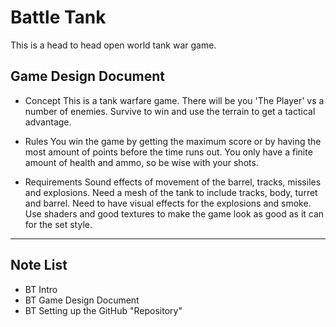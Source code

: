# Battle Tank

This is a head to head open world tank war game. 

## Game Design Document

* Concept 
This is a tank warfare game. There will be you 'The Player' vs a number of enemies. Survive to win and use the terrain to get a tactical advantage. 

* Rules 
You win the game by getting the maximum score or by having the most amount of points before the time runs out. You only have a finite amount of health and ammo, so be wise with your shots. 

* Requirements 
Sound effects of movement of the barrel, tracks, missiles and explosions. Need a mesh of the tank to include tracks, body, turret and barrel. Need to have visual effects for the explosions and smoke. Use shaders and good textures to make the game look as good as it can for the set style.

--- 
## Note List 
* BT Intro 
* BT Game Design Document 
* BT Setting up the GitHub "Repository"
